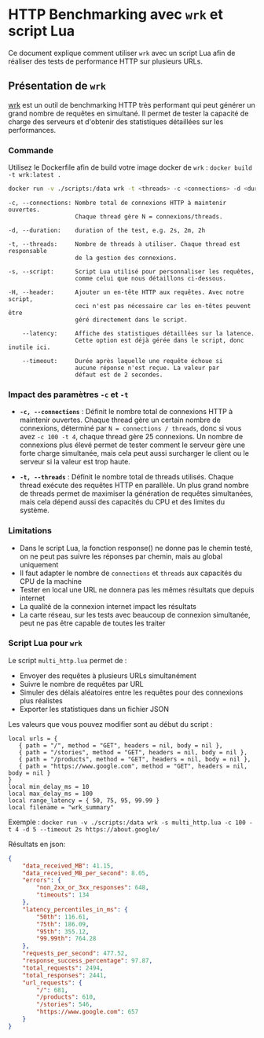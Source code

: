 # HTTP Benchmarking avec `wrk` et script Lua

Ce document explique comment utiliser `wrk` avec un script Lua afin de réaliser des tests de performance HTTP sur plusieurs URLs.

## Présentation de `wrk`

[wrk](https://github.com/wg/wrk) est un outil de benchmarking HTTP très performant qui peut générer un grand nombre de requêtes en simultané. Il permet de tester la capacité de charge des serveurs et d'obtenir des statistiques détaillées sur les performances.

### Commande

Utilisez le Dockerfile afin de build votre image docker de `wrk` : `docker build -t wrk:latest .`

```bash
docker run -v ./scripts:/data wrk -t <threads> -c <connections> -d <duration> -s <script.lua> <url>
```

```text
-c, --connections: Nombre total de connexions HTTP à maintenir ouvertes. 
                   Chaque thread gère N = connexions/threads.

-d, --duration:    duration of the test, e.g. 2s, 2m, 2h

-t, --threads:     Nombre de threads à utiliser. Chaque thread est responsable 
                   de la gestion des connexions.

-s, --script:      Script Lua utilisé pour personnaliser les requêtes, 
                   comme celui que nous détaillons ci-dessous.

-H, --header:      Ajouter un en-tête HTTP aux requêtes. Avec notre script,
                   ceci n'est pas nécessaire car les en-têtes peuvent être 
                   géré directement dans le script.

    --latency:     Affiche des statistiques détaillées sur la latence. 
                   Cette option est déjà gérée dans le script, donc inutile ici.

    --timeout:     Durée après laquelle une requête échoue si
                   aucune réponse n'est reçue. La valeur par 
                   défaut est de 2 secondes.
```

### Impact des paramètres `-c` et `-t`

- **`-c, --connections`** : Définit le nombre total de connexions HTTP à maintenir ouvertes. Chaque thread gère un certain nombre de connexions, déterminé par `N = connections / threads`, donc si vous avez `-c 100 -t 4`, chaque thread gère 25 connexions. Un nombre de connexions plus élevé permet de tester comment le serveur gère une forte charge simultanée, mais cela peut aussi surcharger le client ou le serveur si la valeur est trop haute.
  
- **`-t, --threads`** : Définit le nombre total de threads utilisés. Chaque thread exécute des requêtes HTTP en parallèle. Un plus grand nombre de threads permet de maximiser la génération de requêtes simultanées, mais cela dépend aussi des capacités du CPU et des limites du système.

### Limitations

- Dans le script Lua, la fonction response() ne donne pas le chemin testé, on ne peut pas suivre les réponses par chemin, mais au global uniquement
- Il faut adapter le nombre de `connections` et `threads` aux capacités du CPU de la machine
- Tester en local une URL ne donnera pas les mêmes résultats que depuis internet
- La qualité de la connexion internet impact les résultats
- La carte réseau, sur les tests avec beaucoup de connexion simultanée, peut ne pas être capable de toutes les traiter

### Script Lua pour `wrk`

Le script `multi_http.lua` permet de :

- Envoyer des requêtes à plusieurs URLs simultanément
- Suivre le nombre de requêtes par URL
- Simuler des délais aléatoires entre les requêtes pour des connexions plus réalistes
- Exporter les statistiques dans un fichier JSON

Les valeurs que vous pouvez modifier sont au début du script :

```text
local urls = {
   { path = "/", method = "GET", headers = nil, body = nil },
   { path = "/stories", method = "GET", headers = nil, body = nil },
   { path = "/products", method = "GET", headers = nil, body = nil },
   { path = "https://www.google.com", method = "GET", headers = nil, body = nil }
}
local min_delay_ms = 10
local max_delay_ms = 100
local range_latency = { 50, 75, 95, 99.99 }
local filename = "wrk_summary"
```

Exemple : `docker run -v ./scripts:/data wrk -s multi_http.lua -c 100 -t 4 -d 5 --timeout 2s https://about.google/`

Résultats en json:

```json
{
    "data_received_MB": 41.15,
    "data_received_MB_per_second": 8.05,
    "errors": {
        "non_2xx_or_3xx_responses": 648,
        "timeouts": 134
    },
    "latency_percentiles_in_ms": {
        "50th": 116.61,
        "75th": 186.09,
        "95th": 355.12,
        "99.99th": 764.28
    },
    "requests_per_second": 477.52,
    "response_success_percentage": 97.87,
    "total_requests": 2494,
    "total_responses": 2441,
    "url_requests": {
        "/": 681,
        "/products": 610,
        "/stories": 546,
        "https://www.google.com": 657
    }
}
```
